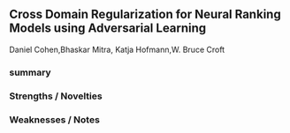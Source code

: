 ## Cross Domain Regularization for Neural Ranking Models using Adversarial Learning
Daniel Cohen,Bhaskar Mitra, Katja Hofmann,W. Bruce Croft
### summary

### Strengths / Novelties
### Weaknesses / Notes
